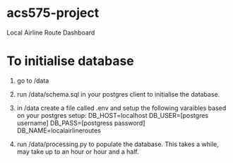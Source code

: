 # acs575-project
Local Airline Route Dashboard

# To initialise database
1. go to /data
2. run /data/schema.sql in your postgres client to initialise the database. 
3. in /data create a file called .env and setup the following varaibles based on your postgres setup:
      DB_HOST=localhost
      DB_USER=[postgres username]
      DB_PASS=[postgress password]
      DB_NAME=localairlineroutes
      
4. run /data/processing.py to populate the database. This takes a while, may take up to an hour or hour and a half. 
